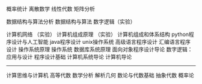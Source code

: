 概率统计
离散数学
线性代数
矩阵分析

数据结构与算法分析
数据结构与算法
数字逻辑（实验）


计算机网络 （实验）
计算机组成原理 （实验）
计算机组成和体系结构
python程序设计与人工智能
java程序设计
unix操作系统
高级语言程序设计
汇编语言程序设计
操作系统原理
操作系统
数据库系统原理
面向对象程序设计导论
数字逻辑：应用与设计
程序设计基础
计算机系统导论
计算机导论


----

计算思维与计算机
高等代数
数学分析
解析几何
数论与代数基础
抽象代数
概率论

